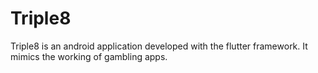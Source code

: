 # Triple8
Triple8 is an android application developed with the flutter framework. It mimics the working of gambling apps.
